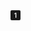 <link rel="stylesheet" href="https://cdn.jsdelivr.net/npm/bootstrap-icons@1.9.1/font/bootstrap-icons.css">
<a href="https://google.com" target="blank"><svg xmlns="http://www.w3.org/2000/svg" width="16" height="16" fill="currentColor" class="bi bi-1-square-fill" viewBox="0 0 16 16">
  <path d="M2 0a2 2 0 0 0-2 2v12a2 2 0 0 0 2 2h12a2 2 0 0 0 2-2V2a2 2 0 0 0-2-2H2Zm7.283 4.002V12H7.971V5.338h-.065L6.072 6.656V5.385l1.899-1.383h1.312Z"/>
</svg></a>